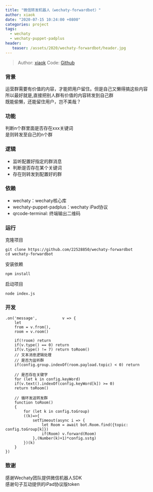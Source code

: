 ```yaml
---
title: "微信转发机器人（wechaty-forwardbot）"
author: xiaok
date: "2020-07-15 10:24:00 +0800"
categories: project
tags:
  - wechaty
  - wechaty-puppet-padplus
header:
   teaser: /assets/2020/wechaty-forwardbot/header.jpg
---
```

> Author: [xiaok](https://github.com/22528850)
> Code: [Github](https://github.com/22528850/wechaty-forwardbot)

### 背景
运营群需要有价值的内容，才能把用户留住。但是自己又懒得搞这些内容
<br />
所以最好就是,直接把别人群有价值的内容转发到自己群
<br />
既能偷懒，还能留住用户，岂不美哉？

### 功能
判断n个群里面是否存在xxx关键词
<br />
是则转发至自己的n个群

### 逻辑
- 监听配置好指定的群消息
- 判断是否存在某个关键词
- 存在则转发到配置好的群

### 依赖
- wechaty：wechaty核心库
- wechaty-puppet-padplus：wechaty iPad协议
- qrcode-terminal: 终端输出二维码

### 运行
克隆项目
```shell
git clone https://github.com/22528850/wechaty-forwardbot
cd wechaty-forwardbot
```

安装依赖
```shell
npm install
```

启动项目
```shell
node index.js
```

### 开发
```
.on('message',           v => {
	let
	from = v.from(),
	room = v.room()

	if(!room) return
	if(v.type() == 0) return
	if(v.type() != 7) return toRoom()
	// 文本消息逻辑处理
	// 是否为监听群
	if(config.group.indexOf(room.payload.topic) < 0) return
	
	// 是否存在关键字
	for (let k in config.keyWord)
	if(v.text().indexOf(config.keyWord[k]) >= 0)
	return toRoom()
	
	// 循环发送转发群
	function toRoom()
	{
		for (let k in config.toGroup)
		((k)=>{
			setTimeout(async i => {
				let Room = await bot.Room.find({topic: config.toGroup[k]})
				if(Room) v.forward(Room)
			},(Number(k)+1)*config.sstg)
		})(k)
	}
})
```

### 致谢
感谢Wechaty团队提供微信机器人SDK
<br />
感谢句子互动提供的iPad协议版token
